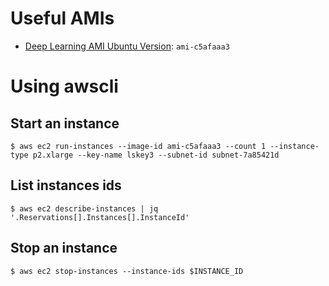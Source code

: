 
# Useful AMIs

- [Deep Learning AMI Ubuntu Version](https://aws.amazon.com/marketplace/pp/B06VSPXKDX): `ami-c5afaaa3`

# Using awscli

## Start an instance

```
$ aws ec2 run-instances --image-id ami-c5afaaa3 --count 1 --instance-type p2.xlarge --key-name lskey3 --subnet-id subnet-7a85421d
```

## List instances ids

```
$ aws ec2 describe-instances | jq '.Reservations[].Instances[].InstanceId' 
```

## Stop an instance

```
$ aws ec2 stop-instances --instance-ids $INSTANCE_ID
```
